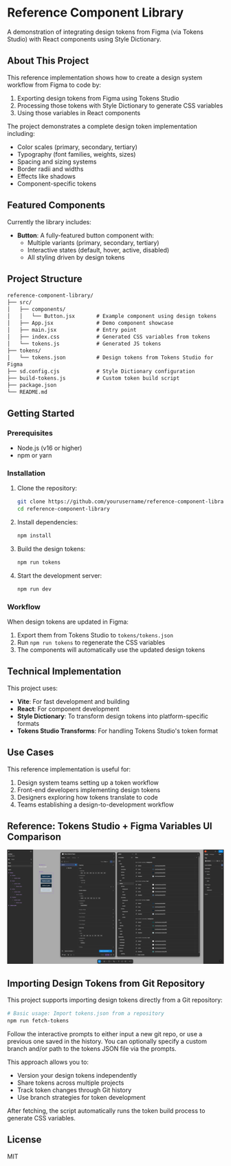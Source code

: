 # Reference Component Library

A demonstration of integrating design tokens from Figma (via Tokens Studio) with React components using Style Dictionary.

## About This Project

This reference implementation shows how to create a design system workflow from Figma to code by:

1. Exporting design tokens from Figma using Tokens Studio
2. Processing those tokens with Style Dictionary to generate CSS variables
3. Using those variables in React components

The project demonstrates a complete design token implementation including:

- Color scales (primary, secondary, tertiary)
- Typography (font families, weights, sizes)
- Spacing and sizing systems
- Border radii and widths
- Effects like shadows
- Component-specific tokens

## Featured Components

Currently the library includes:

- **Button**: A fully-featured button component with:
  - Multiple variants (primary, secondary, tertiary)
  - Interactive states (default, hover, active, disabled)
  - All styling driven by design tokens

## Project Structure

```
reference-component-library/
├── src/
│   ├── components/
│   │   └── Button.jsx       # Example component using design tokens
│   ├── App.jsx              # Demo component showcase
│   ├── main.jsx             # Entry point
│   ├── index.css            # Generated CSS variables from tokens
│   └── tokens.js            # Generated JS tokens
├── tokens/
│   └── tokens.json          # Design tokens from Tokens Studio for Figma
├── sd.config.cjs            # Style Dictionary configuration
├── build-tokens.js          # Custom token build script
├── package.json
└── README.md
```

## Getting Started

### Prerequisites

- Node.js (v16 or higher)
- npm or yarn

### Installation

1. Clone the repository:

   ```bash
   git clone https://github.com/yourusername/reference-component-library.git
   cd reference-component-library
   ```

2. Install dependencies:

   ```bash
   npm install
   ```

3. Build the design tokens:

   ```bash
   npm run tokens
   ```

4. Start the development server:
   ```bash
   npm run dev
   ```

### Workflow

When design tokens are updated in Figma:

1. Export them from Tokens Studio to `tokens/tokens.json`
2. Run `npm run tokens` to regenerate the CSS variables
3. The components will automatically use the updated design tokens

## Technical Implementation

This project uses:

- **Vite**: For fast development and building
- **React**: For component development
- **Style Dictionary**: To transform design tokens into platform-specific formats
- **Tokens Studio Transforms**: For handling Tokens Studio's token format

## Use Cases

This reference implementation is useful for:

1. Design system teams setting up a token workflow
2. Front-end developers implementing design tokens
3. Designers exploring how tokens translate to code
4. Teams establishing a design-to-development workflow

## Reference: Tokens Studio + Figma Variables UI Comparison

![Screenshot of Figma with Tokens Studio plugin window and Figma variables window open](readme_figma-screenshot_01.png)

## Importing Design Tokens from Git Repository

This project supports importing design tokens directly from a Git repository:

```bash
# Basic usage: Import tokens.json from a repository
npm run fetch-tokens
```

Follow the interactive prompts to either input a new git repo, or use a previous one saved in the history. You can optionally specify a custom branch and/or path to the tokens JSON file via the prompts.

This approach allows you to:

- Version your design tokens independently
- Share tokens across multiple projects
- Track token changes through Git history
- Use branch strategies for token development

After fetching, the script automatically runs the token build process to generate CSS variables.

## License

MIT
